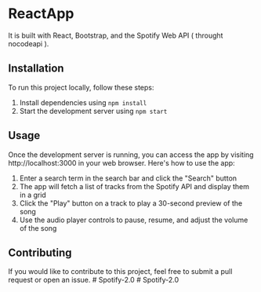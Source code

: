 # ReactApp

It is built with React, Bootstrap, and the Spotify Web API ( throught nocodeapi ).

## Installation

To run this project locally, follow these steps:

1. Install dependencies using `npm install`
2. Start the development server using `npm start`

## Usage

Once the development server is running, you can access the app by visiting http://localhost:3000 in your web browser. Here's how to use the app:

1. Enter a search term in the search bar and click the "Search" button
2. The app will fetch a list of tracks from the Spotify API and display them in a grid
3. Click the "Play" button on a track to play a 30-second preview of the song
4. Use the audio player controls to pause, resume, and adjust the volume of the song

## Contributing

If you would like to contribute to this project, feel free to submit a pull request or open an issue. 
#   S p o t i f y - 2 . 0 
 
 #   S p o t i f y - 2 . 0 
 
 

